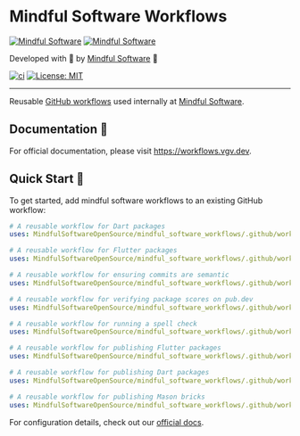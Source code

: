 # Mindful Software Workflows

[![Mindful Software][logo_white]][mindful_software_link_dark]
[![Mindful Software][logo_black]][mindful_software_link_light]

Developed with 💙 by [Mindful Software][mindful_software_link] 🦄

[![ci][ci_badge]][ci_link]
[![License: MIT][license_badge]][license_link]

---

Reusable [GitHub workflows][github_workflows_link] used internally at [Mindful Software][mindful_software_link].

## Documentation 📝

For official documentation, please visit https://workflows.vgv.dev.

## Quick Start 🚀

To get started, add mindful software workflows to an existing GitHub workflow:

```yaml
# A reusable workflow for Dart packages
uses: MindfulSoftwareOpenSource/mindful_software_workflows/.github/workflows/dart_package.yml@v1

# A reusable workflow for Flutter packages
uses: MindfulSoftwareOpenSource/mindful_software_workflows/.github/workflows/flutter_package.yml@v1

# A reusable workflow for ensuring commits are semantic
uses: MindfulSoftwareOpenSource/mindful_software_workflows/.github/workflows/semantic_pull_request.yml@v1

# A reusable workflow for verifying package scores on pub.dev
uses: MindfulSoftwareOpenSource/mindful_software_workflows/.github/workflows/pana.yml@v1

# A reusable workflow for running a spell check
uses: MindfulSoftwareOpenSource/mindful_software_workflows/.github/workflows/spell_check.yml@v1

# A reusable workflow for publishing Flutter packages
uses: MindfulSoftwareOpenSource/mindful_software_workflows/.github/workflows/flutter_pub_publish.yml@v1

# A reusable workflow for publishing Dart packages
uses: MindfulSoftwareOpenSource/mindful_software_workflows/.github/workflows/dart_pub_publish.yml@v1

# A reusable workflow for publishing Mason bricks
uses: MindfulSoftwareOpenSource/mindful_software_workflows/.github/workflows/mason_publish.yml@v1
```

For configuration details, check out our [official docs][workflows_docs].

[ci_badge]: https://github.com/MindfulSoftwareOpenSource/mindful_software_workflows/actions/workflows/ci.yml/badge.svg
[ci_link]: https://github.com/MindfulSoftwareOpenSource/mindful_software_workflows/actions
[github_workflows_link]: https://docs.github.com/en/actions/learn-github-actions/workflow-syntax-for-github-actions
[license_badge]: https://img.shields.io/badge/license-MIT-blue.svg
[license_link]: https://opensource.org/licenses/MIT
[logo_black]: https://raw.githubusercontent.com/VGVentures/mindful_software_brand/main/styles/README/vgv_logo_black.png#gh-light-mode-only
[logo_white]: https://raw.githubusercontent.com/VGVentures/mindful_software_brand/main/styles/README/vgv_logo_white.png#gh-dark-mode-only
[mindful_software_link_dark]: https://mindfulsoftware.com#gh-dark-mode-only
[mindful_software_link_light]: https://mindfulsoftware.com#gh-light-mode-only
[mindful_software_link]: https://mindfulsoftware.com
[workflows_docs]: https://workflows.vgv.dev
